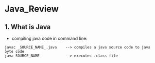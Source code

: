 # Java_Review

## 1. What is Java

- compiling java code in command line:

```
javac _SOURCE_NAME_.java    --> compiles a java source code to java byte code
java SOURCE_NAME            --> executes .class file
```
